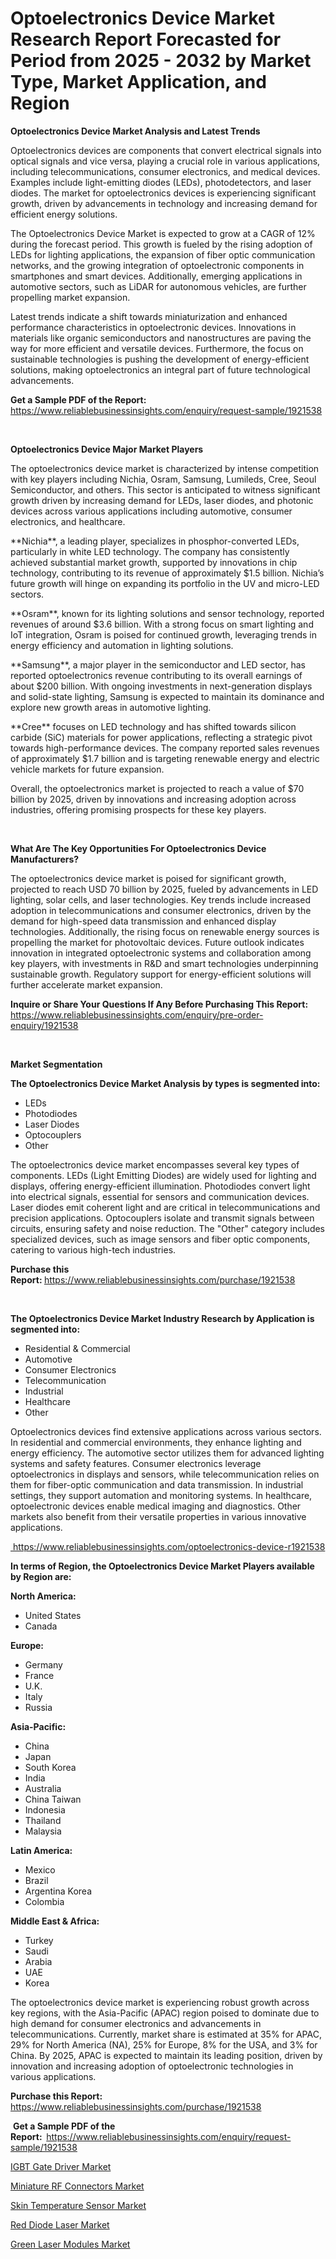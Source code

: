 <p><h1>Optoelectronics Device Market Research Report Forecasted for Period from 2025 -  2032 by Market Type, Market Application, and Region</h1></p><p><strong>Optoelectronics Device Market Analysis and Latest Trends</strong></p>
<p><p>Optoelectronics devices are components that convert electrical signals into optical signals and vice versa, playing a crucial role in various applications, including telecommunications, consumer electronics, and medical devices. Examples include light-emitting diodes (LEDs), photodetectors, and laser diodes. The market for optoelectronics devices is experiencing significant growth, driven by advancements in technology and increasing demand for efficient energy solutions.</p><p>The Optoelectronics Device Market is expected to grow at a CAGR of 12% during the forecast period. This growth is fueled by the rising adoption of LEDs for lighting applications, the expansion of fiber optic communication networks, and the growing integration of optoelectronic components in smartphones and smart devices. Additionally, emerging applications in automotive sectors, such as LiDAR for autonomous vehicles, are further propelling market expansion.</p><p>Latest trends indicate a shift towards miniaturization and enhanced performance characteristics in optoelectronic devices. Innovations in materials like organic semiconductors and nanostructures are paving the way for more efficient and versatile devices. Furthermore, the focus on sustainable technologies is pushing the development of energy-efficient solutions, making optoelectronics an integral part of future technological advancements.</p></p>
<p><strong>Get a Sample PDF of the Report:&nbsp;</strong> <a href="https://www.reliablebusinessinsights.com/enquiry/request-sample/1921538?utm_campaign=1113&utm_medium=2&utm_source=Github&utm_content=ia&utm_term=11022025&utm_id=optoelectronics-device">https://www.reliablebusinessinsights.com/enquiry/request-sample/1921538</a></p>
<p>&nbsp;</p>
<p><strong>Optoelectronics Device Major Market Players</strong></p>
<p><p>The optoelectronics device market is characterized by intense competition with key players including Nichia, Osram, Samsung, Lumileds, Cree, Seoul Semiconductor, and others. This sector is anticipated to witness significant growth driven by increasing demand for LEDs, laser diodes, and photonic devices across various applications including automotive, consumer electronics, and healthcare.</p><p>**Nichia**, a leading player, specializes in phosphor-converted LEDs, particularly in white LED technology. The company has consistently achieved substantial market growth, supported by innovations in chip technology, contributing to its revenue of approximately $1.5 billion. Nichia’s future growth will hinge on expanding its portfolio in the UV and micro-LED sectors.</p><p>**Osram**, known for its lighting solutions and sensor technology, reported revenues of around $3.6 billion. With a strong focus on smart lighting and IoT integration, Osram is poised for continued growth, leveraging trends in energy efficiency and automation in lighting solutions.</p><p>**Samsung**, a major player in the semiconductor and LED sector, has reported optoelectronics revenue contributing to its overall earnings of about $200 billion. With ongoing investments in next-generation displays and solid-state lighting, Samsung is expected to maintain its dominance and explore new growth areas in automotive lighting.</p><p>**Cree** focuses on LED technology and has shifted towards silicon carbide (SiC) materials for power applications, reflecting a strategic pivot towards high-performance devices. The company reported sales revenues of approximately $1.7 billion and is targeting renewable energy and electric vehicle markets for future expansion.</p><p>Overall, the optoelectronics market is projected to reach a value of $70 billion by 2025, driven by innovations and increasing adoption across industries, offering promising prospects for these key players.</p></p>
<p>&nbsp;</p>
<p><strong>What Are The Key Opportunities For Optoelectronics Device Manufacturers?</strong></p>
<p><p>The optoelectronics device market is poised for significant growth, projected to reach USD 70 billion by 2025, fueled by advancements in LED lighting, solar cells, and laser technologies. Key trends include increased adoption in telecommunications and consumer electronics, driven by the demand for high-speed data transmission and enhanced display technologies. Additionally, the rising focus on renewable energy sources is propelling the market for photovoltaic devices. Future outlook indicates innovation in integrated optoelectronic systems and collaboration among key players, with investments in R&D and smart technologies underpinning sustainable growth. Regulatory support for energy-efficient solutions will further accelerate market expansion.</p></p>
<p><strong>Inquire or Share Your Questions If Any Before Purchasing This Report:</strong> <a href="https://www.reliablebusinessinsights.com/enquiry/pre-order-enquiry/1921538?utm_campaign=1113&utm_medium=2&utm_source=Github&utm_content=ia&utm_term=11022025&utm_id=optoelectronics-device">https://www.reliablebusinessinsights.com/enquiry/pre-order-enquiry/1921538</a></p>
<p>&nbsp;</p>
<p><strong>Market Segmentation</strong></p>
<p><strong>The Optoelectronics Device Market Analysis by types is segmented into:</strong></p>
<p><ul><li>LEDs</li><li>Photodiodes</li><li>Laser Diodes</li><li>Optocouplers</li><li>Other</li></ul></p>
<p><p>The optoelectronics device market encompasses several key types of components. LEDs (Light Emitting Diodes) are widely used for lighting and displays, offering energy-efficient illumination. Photodiodes convert light into electrical signals, essential for sensors and communication devices. Laser diodes emit coherent light and are critical in telecommunications and precision applications. Optocouplers isolate and transmit signals between circuits, ensuring safety and noise reduction. The "Other" category includes specialized devices, such as image sensors and fiber optic components, catering to various high-tech industries.</p></p>
<p><strong>Purchase this Report:&nbsp;</strong><a href="https://www.reliablebusinessinsights.com/purchase/1921538?utm_campaign=1113&utm_medium=2&utm_source=Github&utm_content=ia&utm_term=11022025&utm_id=optoelectronics-device">https://www.reliablebusinessinsights.com/purchase/1921538</a></p>
<p>&nbsp;</p>
<p><strong>The Optoelectronics Device Market Industry Research by Application is segmented into:</strong></p>
<p><ul><li>Residential & Commercial</li><li>Automotive</li><li>Consumer Electronics</li><li>Telecommunication</li><li>Industrial</li><li>Healthcare</li><li>Other</li></ul></p>
<p><p>Optoelectronics devices find extensive applications across various sectors. In residential and commercial environments, they enhance lighting and energy efficiency. The automotive sector utilizes them for advanced lighting systems and safety features. Consumer electronics leverage optoelectronics in displays and sensors, while telecommunication relies on them for fiber-optic communication and data transmission. In industrial settings, they support automation and monitoring systems. In healthcare, optoelectronic devices enable medical imaging and diagnostics. Other markets also benefit from their versatile properties in various innovative applications.</p></p>
<p><a href="https://www.reliablebusinessinsights.com/optoelectronics-device-r1921538?utm_campaign=1113&utm_medium=2&utm_source=Github&utm_content=ia&utm_term=11022025&utm_id=optoelectronics-device">&nbsp;https://www.reliablebusinessinsights.com/optoelectronics-device-r1921538</a></p>
<p><strong>In terms of Region, the Optoelectronics Device Market Players available by Region are:</strong></p>
<p>
    <p> <strong> North America: </strong>
        <ul>
            <li>United States</li>
            <li>Canada</li>
        </ul>
        </p> 
    <p> <strong> Europe: </strong>
        <ul>
            <li>Germany</li>
            <li>France</li>
            <li>U.K.</li>
            <li>Italy</li>
            <li>Russia</li>
        </ul>
        </p> 
    <p> <strong> Asia-Pacific: </strong>
        <ul>
            <li>China</li>
            <li>Japan</li>
            <li>South Korea</li>
            <li>India</li>
            <li>Australia</li>
            <li>China Taiwan</li>
            <li>Indonesia</li>
            <li>Thailand</li>
            <li>Malaysia</li>
        </ul>
        </p> 
    <p> <strong> Latin America: </strong>
        <ul>
            <li>Mexico</li>
            <li>Brazil</li>
            <li>Argentina Korea</li>
            <li>Colombia</li>
        </ul>
        </p> 
    <p> <strong> Middle East & Africa: </strong>
        <ul>
            <li>Turkey</li>
            <li>Saudi</li>
            <li>Arabia</li>
            <li>UAE</li>
            <li>Korea</li>
        </ul>
    </p>
    </p>
<p><p>The optoelectronics device market is experiencing robust growth across key regions, with the Asia-Pacific (APAC) region poised to dominate due to high demand for consumer electronics and advancements in telecommunications. Currently, market share is estimated at 35% for APAC, 29% for North America (NA), 25% for Europe, 8% for the USA, and 3% for China. By 2025, APAC is expected to maintain its leading position, driven by innovation and increasing adoption of optoelectronic technologies in various applications.</p></p>
<p><strong>Purchase this Report: </strong><a href="https://www.reliablebusinessinsights.com/purchase/1921538?utm_campaign=1113&utm_medium=2&utm_source=Github&utm_content=ia&utm_term=11022025&utm_id=optoelectronics-device">https://www.reliablebusinessinsights.com/purchase/1921538</a></p>
<p>&nbsp;<strong>Get a Sample PDF of the Report:&nbsp;&nbsp;</strong><a href="https://www.reliablebusinessinsights.com/enquiry/request-sample/1921538?utm_campaign=1113&utm_medium=2&utm_source=Github&utm_content=ia&utm_term=11022025&utm_id=optoelectronics-device">https://www.reliablebusinessinsights.com/enquiry/request-sample/1921538</a></p>
<p><strong></strong></p>
<p><p><a href="https://github.com/lizonbochil23/Market-Research-Report-List-1/blob/main/igbt-gate-driver-market.md?utm_campaign=1113&utm_medium=2&utm_source=Github&utm_content=ia&utm_term=11022025&utm_id=optoelectronics-device">IGBT Gate Driver Market</a></p><p><a href="https://github.com/guinoopandam/Market-Research-Report-List-1/blob/main/miniature-rf-connectors-market.md?utm_campaign=1113&utm_medium=2&utm_source=Github&utm_content=ia&utm_term=11022025&utm_id=optoelectronics-device">Miniature RF Connectors Market</a></p><p><a href="https://github.com/leyesamilej/Market-Research-Report-List-1/blob/main/skin-temperature-sensor-market.md?utm_campaign=1113&utm_medium=2&utm_source=Github&utm_content=ia&utm_term=11022025&utm_id=optoelectronics-device">Skin Temperature Sensor Market</a></p><p><a href="https://github.com/okonjinerka/Market-Research-Report-List-1/blob/main/red-diode-laser-market.md?utm_campaign=1113&utm_medium=2&utm_source=Github&utm_content=ia&utm_term=11022025&utm_id=optoelectronics-device">Red Diode Laser Market</a></p><p><a href="https://github.com/rrosasdaunas/Market-Research-Report-List-1/blob/main/green-laser-modules-market.md?utm_campaign=1113&utm_medium=2&utm_source=Github&utm_content=ia&utm_term=11022025&utm_id=optoelectronics-device">Green Laser Modules Market</a></p></p>